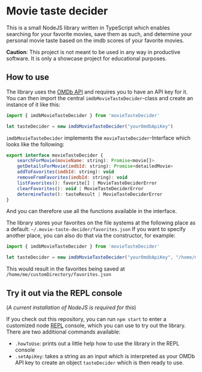 # Movie taste decider

This is a small NodeJS library written in TypeScript which enables searching for your favorite movies, save them as such, and determine your personal movie taste based on the imdb scores of your favorite movies.

**Caution**: This project is not meant to be used in any way in productive software. It is only a showcase project for educational purposes.

## How to use

The library uses the [OMDb API](https://www.omdbapi.com/) and requires you to have an API key for it.
You can then import the central `imdbMovieTasteDecider`-class and create an instance of it like this:

```javascript
import { imdbMovieTasteDecider } from 'movieTasteDecider'

let tasteDecider = new imdbMovieTasteDecider("yourOmdbApiKey")
```

`imdbMovieTasteDecider` implements the `movieTasteDecider`-Interface which looks like the following:

```javascript
export interface movieTasteDecider {
    searchForMovie(movieName: string): Promise<movie[]>
    getDetailsForMovie(imdbId: string): Promise<detailedMovie>
    addToFavorites(imdbId: string): void
    removeFromFavorites(imdbId: string): void
    listFavorites(): favorite[] | MovieTasteDeciderError
    clearFavorites(): void | MovieTasteDeciderError
    determineTaste(): tasteResult | MovieTasteDeciderError
}
```

And you can therefore use all the functions available in the interface.

The library stores your favorites on the file systems at the following place as a default: `~/.movie-taste-decider/favorites.json`
If you want to specify another place, you can also do that via the constructor, for example:

```javascript
import { imdbMovieTasteDecider } from 'movieTasteDecider'

let tasteDecider = new imdbMovieTasteDecider("yourOmdbApiKey", "/home/me/customDirectory")
```

This would result in the favorites being saved at `/home/me/customDirectory/favorites.json`

## Try it out via the REPL console

(*A current installation of NodeJS is required for this*)

If you check out this repository, you can run `npm start` to enter a customized node [REPL](https://nodejs.org/api/repl.html) console, which you can use to try out the library.
There are two additional commands available:

* `.howToUse`: prints out a little help how to use the library in the REPL console
* `.setApiKey`: takes a string as an input which is interpreted as your OMDb API key to create an object `tasteDecider` which is then ready to use.
